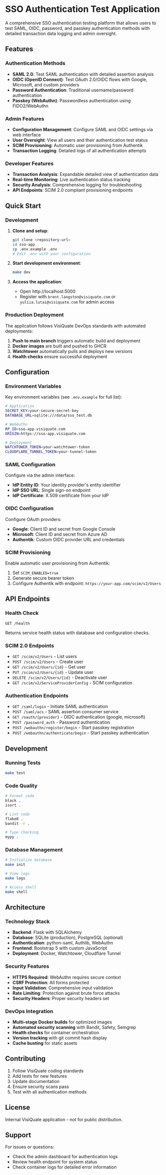 # SSO Authentication Test Application

A comprehensive SSO authentication testing platform that allows users to test SAML, OIDC, password, and passkey authentication methods with detailed transaction data logging and admin oversight.

## Features

### Authentication Methods
- **SAML 2.0**: Test SAML authentication with detailed assertion analysis
- **OIDC (OpenID Connect)**: Test OAuth 2.0/OIDC flows with Google, Microsoft, and custom providers
- **Password Authentication**: Traditional username/password authentication
- **Passkey (WebAuthn)**: Passwordless authentication using FIDO2/WebAuthn

### Admin Features
- **Configuration Management**: Configure SAML and OIDC settings via web interface
- **User Oversight**: View all users and their authentication test status
- **SCIM Provisioning**: Automatic user provisioning from Authentik
- **Transaction Logging**: Detailed logs of all authentication attempts

### Developer Features
- **Transaction Analysis**: Expandable detailed view of authentication data
- **Real-time Monitoring**: Live authentication status tracking
- **Security Analysis**: Comprehensive logging for troubleshooting
- **API Endpoints**: SCIM 2.0 compliant provisioning endpoints

## Quick Start

### Development

1. **Clone and setup**:
   ```bash
   git clone <repository-url>
   cd sso-app
   cp .env.example .env
   # Edit .env with your configuration
   ```

2. **Start development environment**:
   ```bash
   make dev
   ```

3. **Access the application**:
   - Open http://localhost:5000
   - Register with `brent.langston@visiquate.com` or `yuliia.lutai@visiquate.com` for admin access

### Production Deployment

The application follows VisiQuate DevOps standards with automated deployments:

1. **Push to main branch** triggers automatic build and deployment
2. **Docker images** are built and pushed to GHCR
3. **Watchtower** automatically pulls and deploys new versions
4. **Health checks** ensure successful deployment

## Configuration

### Environment Variables

Key environment variables (see `.env.example` for full list):

```bash
# Application
SECRET_KEY=your-secure-secret-key
DATABASE_URL=sqlite:///data/sso_test.db

# WebAuthn
RP_ID=sso-app.visiquate.com
ORIGIN=https://sso-app.visiquate.com

# Deployment
WATCHTOWER_TOKEN=your-watchtower-token
CLOUDFLARE_TUNNEL_TOKEN=your-tunnel-token
```

### SAML Configuration

Configure via the admin interface:
- **IdP Entity ID**: Your identity provider's entity identifier
- **IdP SSO URL**: Single sign-on endpoint
- **IdP Certificate**: X.509 certificate from your IdP

### OIDC Configuration

Configure OAuth providers:
- **Google**: Client ID and secret from Google Console
- **Microsoft**: Client ID and secret from Azure AD
- **Authentik**: Custom OIDC provider URL and credentials

### SCIM Provisioning

Enable automatic user provisioning from Authentik:
1. Set `SCIM_ENABLED=true`
2. Generate secure bearer token
3. Configure Authentik with endpoint: `https://your-app.com/scim/v2/Users`

## API Endpoints

### Health Check
```
GET /health
```
Returns service health status with database and configuration checks.

### SCIM 2.0 Endpoints
- `GET /scim/v2/Users` - List users
- `POST /scim/v2/Users` - Create user
- `GET /scim/v2/Users/{id}` - Get user
- `PUT /scim/v2/Users/{id}` - Update user
- `DELETE /scim/v2/Users/{id}` - Deactivate user
- `GET /scim/v2/ServiceProviderConfig` - SCIM configuration

### Authentication Endpoints
- `GET /saml/login` - Initiate SAML authentication
- `POST /saml/acs` - SAML assertion consumer service
- `GET /oauth/{provider}` - OIDC authentication (google, microsoft)
- `POST /password_auth` - Password authentication
- `POST /webauthn/register/begin` - Start passkey registration
- `POST /webauthn/authenticate/begin` - Start passkey authentication

## Development

### Running Tests
```bash
make test
```

### Code Quality
```bash
# Format code
black .
isort .

# Lint code
flake8 .
bandit -r .

# Type checking
mypy .
```

### Database Management
```bash
# Initialize database
make init

# View logs
make logs

# Access shell
make shell
```

## Architecture

### Technology Stack
- **Backend**: Flask with SQLAlchemy
- **Database**: SQLite (production), PostgreSQL (optional)
- **Authentication**: python-saml, Authlib, WebAuthn
- **Frontend**: Bootstrap 5 with custom JavaScript
- **Deployment**: Docker, Watchtower, Cloudflare Tunnel

### Security Features
- **HTTPS Required**: WebAuthn requires secure context
- **CSRF Protection**: All forms protected
- **Input Validation**: Comprehensive input validation
- **Rate Limiting**: Protection against brute force attacks
- **Security Headers**: Proper security headers set

### DevOps Integration
- **Multi-stage Docker builds** for optimized images
- **Automated security scanning** with Bandit, Safety, Semgrep
- **Health checks** for container orchestration
- **Version tracking** with git commit hash display
- **Cache busting** for static assets

## Contributing

1. Follow VisiQuate coding standards
2. Add tests for new features
3. Update documentation
4. Ensure security scans pass
5. Test with all authentication methods

## License

Internal VisiQuate application - not for public distribution.

## Support

For issues or questions:
- Check the admin dashboard for authentication logs
- Review health endpoint for system status  
- Check container logs for detailed error information